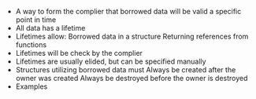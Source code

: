 * A way to form the complier that borrowed data will be valid a specific point in time
* All data has a lifetime
* Lifetimes allow:
Borrowed data in a structure
Returning references from functions
* Lifetimes will be check by the complier
* Lifetimes are usually elided, but can be specified manually
* Structures utilizing borrowed data must
Always be created after the owner was created
Always be destroyed before the owner is destroyed
* Examples
```
```